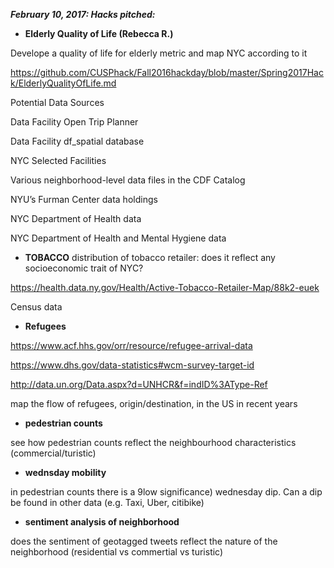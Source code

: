 ***February 10, 2017: Hacks pitched:***

-  **Elderly Quality of Life (Rebecca R.)**

Develope a quality of life for elderly metric and map NYC according to it

https://github.com/CUSPhack/Fall2016hackday/blob/master/Spring2017Hack/ElderlyQualityOfLife.md

Potential Data Sources

Data Facility Open Trip Planner 

Data Facility df_spatial database

NYC Selected Facilities

Various neighborhood-level data files in the CDF Catalog

NYU’s Furman Center data holdings

NYC Department of Health data

NYC Department of Health and Mental Hygiene data


- **TOBACCO**
distribution of tobacco retailer: does it reflect any socioeconomic trait of NYC?

https://health.data.ny.gov/Health/Active-Tobacco-Retailer-Map/88k2-euek

Census data


- **Refugees**

https://www.acf.hhs.gov/orr/resource/refugee-arrival-data

https://www.dhs.gov/data-statistics#wcm-survey-target-id

http://data.un.org/Data.aspx?d=UNHCR&f=indID%3AType-Ref

map the flow of refugees, origin/destination, in the US in recent years

- **pedestrian counts**

see how pedestrian counts reflect the neighbourhood characteristics (commercial/turistic)

- **wednsday mobility**

in pedestrian counts there is a 9low significance) wednesday dip. Can a dip be found in other data (e.g. Taxi, Uber, citibike)

- **sentiment analysis of neighborhood**

does the sentiment of geotagged tweets reflect the nature of the neighborhood (residential vs commertial vs turistic)


